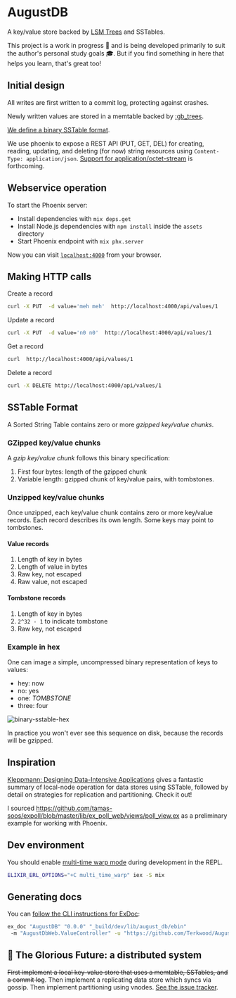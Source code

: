 # AugustDB

A key/value store backed by [LSM Trees](http://www.benstopford.com/2015/02/14/log-structured-merge-trees/) and SSTables.

This project is a work in progress 🚧 and is being developed primarily to suit the author's personal study goals 🎓. But if you find something in here that helps you learn, that's great too!

## Initial design

All writes are first written to a commit log, protecting against crashes.

Newly written values are stored in a memtable backed by [:gb_trees](https://erlang.org/doc/man/gb_trees.html).

[We define a binary SSTable format](#sstable-format).

We use phoenix to expose a REST API (PUT, GET, DEL) for creating, reading, updating, and deleting (for now) string resources using `Content-Type: application/json`. [Support for application/octet-stream](https://github.com/Terkwood/AugustDB/issues/24) is forthcoming.

## Webservice operation

To start the Phoenix server:

- Install dependencies with `mix deps.get`
- Install Node.js dependencies with `npm install` inside the `assets` directory
- Start Phoenix endpoint with `mix phx.server`

Now you can visit [`localhost:4000`](http://localhost:4000) from your browser.

## Making HTTP calls

Create a record

```sh
curl -X PUT  -d value='meh meh'  http://localhost:4000/api/values/1
```

Update a record

```sh
curl -X PUT  -d value='n0 n0'  http://localhost:4000/api/values/1
```

Get a record

```sh
curl  http://localhost:4000/api/values/1
```

Delete a record

```sh
curl -X DELETE http://localhost:4000/api/values/1
```

## SSTable Format

A Sorted String Table contains zero or more _gzipped key/value chunks_.

### GZipped key/value chunks

A _gzip key/value chunk_ follows this binary specification:

1. First four bytes: length of the gzipped chunk
2. Variable length: gzipped chunk of key/value pairs, with tombstones.

### Unzipped key/value chunks

Once unzipped, each key/value chunk contains zero or more key/value records.
Each record describes its own length. Some keys may point to
tombstones.

#### Value records

1. Length of key in bytes
2. Length of value in bytes
3. Raw key, not escaped
4. Raw value, not escaped

#### Tombstone records

1. Length of key in bytes
2. `2^32 - 1` to indicate tombstone
3. Raw key, not escaped

### Example in hex

One can image a simple, uncompressed binary representation of keys to values:

- hey: now
- no: yes
- one: _TOMBSTONE_
- three: four

![binary-sstable-hex](https://user-images.githubusercontent.com/38859656/128165328-736694c2-4342-4a66-b0bb-5e27525902db.png)

In practice you won't ever see this sequence on disk, because the records
will be gzipped.

## Inspiration

[Kleppmann: Designing Data-Intensive Applications](https://dataintensive.net/) gives a fantastic summary of local-node operation for data stores using SSTable, followed by detail on strategies for replication and partitioning. Check it out!

I sourced https://github.com/tamas-soos/expoll/blob/master/lib/ex_poll_web/views/poll_view.ex as a preliminary example for working with Phoenix.

## Dev environment

You should enable [multi-time warp mode](https://erlang.org/doc/apps/erts/time_correction.html#Multi_Time_Warp_Mode) during development in the REPL.

```sh
ELIXIR_ERL_OPTIONS="+C multi_time_warp" iex -S mix
```

## Generating docs

You can [follow the CLI instructions for ExDoc](https://github.com/elixir-lang/ex_doc#using-exdoc-via-command-line):

```sh
ex_doc "AugustDB" "0.0.0" "_build/dev/lib/august_db/ebin"
 -m "AugustDbWeb.ValueController" -u "https://github.com/Terkwood/AugustDB"
```

## 🔮 The Glorious Future: a distributed system

~~First implement a local key-value store that uses a memtable, SSTables, and a commit log~~. Then implement a replicating data store which syncs via gossip. Then implement partitioning using vnodes. [See the issue tracker](https://github.com/Terkwood/AugustDB/issues/15).

